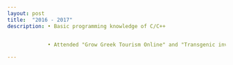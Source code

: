 ```yaml
---
layout: post
title:  "2016 - 2017"
description: • Basic programming knowledge of C/C++


             • Attended "Grow Greek Tourism Online" and "Transgenic investigation of neural circuits" seminars    
             
---
```



